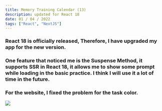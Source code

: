 ```yaml
---
title: Memory Training Calendar (13)
description: updated for React 18
date: 01 / 04 / 2022
tags: ["React", "NextJS"]
---
```


<h3>React 18 is officially released, Therefore, I have upgraded my app for the new version.</h3>
<h3>One feature that noticed me is the Suspense Method, it supports SSR in React 18, it allows me to show some prompt while loading in the basic practice. I think I will use it a lot of time in the future.</h3>
<h3>For the website, I fixed the problem for the task color.</h3>

<Image layout='fill' src='/image/Blog/20220401-0100/20220401-0001.jpg'></Image><br/>
